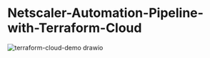 # Netscaler-Automation-Pipeline-with-Terraform-Cloud

![terraform-cloud-demo drawio](https://github.com/netscaler-demo/Netscaler-Automation-Pipeline-with-Terraform-Cloud/assets/42572246/e5076b0e-7861-41da-ab10-0f200ae1a81e)

